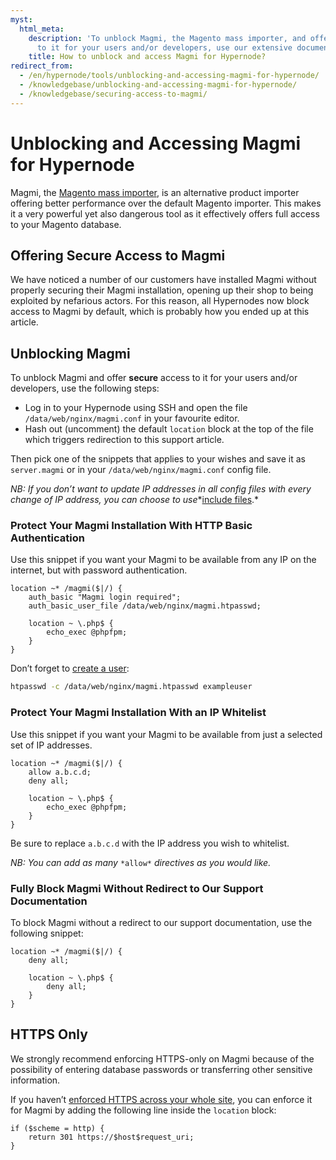 ```yaml
---
myst:
  html_meta:
    description: 'To unblock Magmi, the Magento mass importer, and offer secure access
      to it for your users and/or developers, use our extensive documentation here. '
    title: How to unblock and access Magmi for Hypernode?
redirect_from:
  - /en/hypernode/tools/unblocking-and-accessing-magmi-for-hypernode/
  - /knowledgebase/unblocking-and-accessing-magmi-for-hypernode/
  - /knowledgebase/securing-access-to-magmi/
---
```


<!-- source: https://support.hypernode.com/en/hypernode/tools/unblocking-and-accessing-magmi-for-hypernode/ -->

# Unblocking and Accessing Magmi for Hypernode

Magmi, the [Magento mass importer](http://magmi.org/), is an alternative product importer offering better performance over the default Magento importer. This makes it a very powerful yet also dangerous tool as it effectively offers full access to your Magento database.

## Offering Secure Access to Magmi

We have noticed a number of our customers have installed Magmi without properly securing their Magmi installation, opening up their shop to being exploited by nefarious actors. For this reason, all Hypernodes now block access to Magmi by default, which is probably how you ended up at this article.

## Unblocking Magmi

To unblock Magmi and offer **secure** access to it for your users and/or developers, use the following steps:

- Log in to your Hypernode using SSH and open the file `/data/web/nginx/magmi.conf` in your favourite editor.
- Hash out (uncomment) the default `location` block at the top of the file which triggers redirection to this support article.

Then pick one of the snippets that applies to your wishes and save it as `server.magmi` or in your `/data/web/nginx/magmi.conf` config file.

*NB: If you don’t want to update IP addresses in all config files with every change of IP address, you can choose to use*\*[include files](../nginx/how-to-create-a-reusable-config-to-include-in-custom-snippets.md).\*

### Protect Your Magmi Installation With HTTP Basic Authentication

Use this snippet if you want your Magmi to be available from any IP on the internet, but with password authentication.

```nginx
location ~* /magmi($|/) {
    auth_basic "Magmi login required";
    auth_basic_user_file /data/web/nginx/magmi.htpasswd;

    location ~ \.php$ {
        echo_exec @phpfpm;
    }
}
```

Don’t forget to [create a user](../nginx/how-to-protect-your-magento-store-with-a-password-in-nginx.md):

```bash
htpasswd -c /data/web/nginx/magmi.htpasswd exampleuser
```

### Protect Your Magmi Installation With an IP Whitelist

Use this snippet if you want your Magmi to be available from just a selected set of IP addresses.

```nginx
location ~* /magmi($|/) {
    allow a.b.c.d;
    deny all;

    location ~ \.php$ {
        echo_exec @phpfpm;
    }
}
```

Be sure to replace `a.b.c.d` with the IP address you wish to whitelist.

*NB: You can add as many* `*allow*` *directives as you would like.*

### Fully Block Magmi Without Redirect to Our Support Documentation

To block Magmi without a redirect to our support documentation, use the following snippet:

```nginx
location ~* /magmi($|/) {
    deny all;

    location ~ \.php$ {
        deny all;
    }
}
```

## HTTPS Only

We strongly recommend enforcing HTTPS-only on Magmi because of the possibility of entering database passwords or transferring other sensitive information.

If you haven’t [enforced HTTPS across your whole site](../nginx/how-to-configure-your-shop-to-only-use-https.md), you can enforce it for Magmi by adding the following line inside the `location` block:

```nginx
if ($scheme = http) {
    return 301 https://$host$request_uri;
}
```
